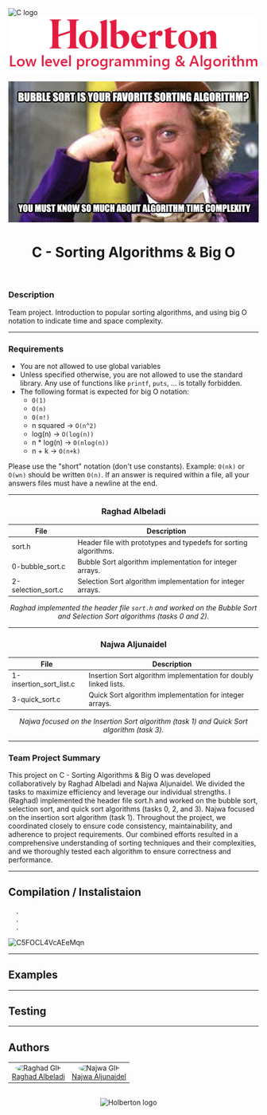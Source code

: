   <img src="https://cdn.jsdelivr.net/gh/devicons/devicon/icons/c/c-original.svg" alt="C logo" width="60" height="60"/>
  &nbsp;&nbsp;
 

<div align=center>  
    <img  
    style="text-align:center"  
    src="https://raw.githubusercontent.com/coding-max/hbtn_config/main/assets/head_low-level.png"  
    alt="Holberton School"/>  

![Willy Wonk](https://raw.githubusercontent.com/RaghadAlbeladi1/holbertonschool-sorting_algorithms/main/willy-wonk.png)  
<h1 align="center">C - Sorting Algorithms & Big O</h1>
<br> 
</div>


### Description
Team project. Introduction to popular sorting algorithms, and using big O notation to indicate time and space complexity.

--- 

### Requirements
* You are not allowed to use global variables
* Unless specified otherwise, you are not allowed to use the standard library. Any use of functions like `printf`, `puts`, … is totally forbidden.
* The following format is expected for big O notation:
  * `O(1)`
  * `O(n)`
  * `O(n!)`
  * n squared -> `O(n^2)`
  * log(n) -> `O(log(n))`
  * n * log(n) -> `O(nlog(n))`
  * n + k -> `O(n+k)`

Please use the "short" notation (don't use constants). Example: `O(nk)` or `O(wn)` should be written `O(n)`. If an answer is required within a file, all your answers files must have a newline at the end.

--- 
<div align="center">

### Raghad Albeladi

| File               | Description                                           |
|--------------------|-----------------------------------------------------|
| sort.h             | Header file with prototypes and typedefs for sorting algorithms. |
| 0-bubble_sort.c    | Bubble Sort algorithm implementation for integer arrays. |
| 2-selection_sort.c | Selection Sort algorithm implementation for integer arrays. |

*Raghad implemented the header file `sort.h` and worked on the Bubble Sort and Selection Sort algorithms (tasks 0 and 2).*

---

### Najwa Aljunaidel

| File                     | Description                                           |
|--------------------------|-----------------------------------------------------|
| 1-insertion_sort_list.c   | Insertion Sort algorithm implementation for doubly linked lists. |
| 3-quick_sort.c            | Quick Sort algorithm implementation for integer arrays. |

*Najwa focused on the Insertion Sort algorithm (task 1) and Quick Sort algorithm (task 3).*

</div>


---

### Team Project Summary

This project on C - Sorting Algorithms & Big O was developed collaboratively by Raghad Albeladi and Najwa Aljunaidel. We divided the tasks to maximize efficiency and leverage our individual strengths. I (Raghad) implemented the header file sort.h and worked on the bubble sort, selection sort, and quick sort algorithms (tasks 0, 2, and 3). Najwa focused on the insertion sort algorithm (task 1). Throughout the project, we coordinated closely to ensure code consistency, maintainability, and adherence to project requirements. Our combined efforts resulted in a comprehensive understanding of sorting techniques and their complexities, and we thoroughly tested each algorithm to ensure correctness and performance.

---
## Compilation / Instalistaion
      .
      .
      .
![C5FOCL4VcAEeMqn](https://github.com/user-attachments/assets/d8588522-f21c-41fe-b851-710b7d1a1a2f)







--- 
## Examples












---
## Testing

---
## Authors


<table align="center">
  <tr>
    <td align="center">
      <img src="https://media1.giphy.com/media/v1.Y2lkPTc5MGI3NjExd25mdmozcjhzbzRhc3BnNGg3bDdpOTg3Z3Jla3gwdHZuaXM4bWhzdiZlcD12MV9pbnRlcm5hbF9naWZfYnlfaWQmY3Q9cw/otuYfiaJeYSM05ECs5/giphy.gif" width="100" height="100" style="border-radius: 50%;" alt="Raghad GIF" /><br />
      <a href="https://github.com/RaghadAlbeladi1">Raghad Albeladi</a>
    </td>
    <td align="center">
      <img src="https://media1.giphy.com/media/v1.Y2lkPTc5MGI3NjExd25mdmozcjhzbzRhc3BnNGg3bDdpOTg3Z3Jla3gwdHZuaXM4bWhzdiZlcD12MV9pbnRlcm5hbF9naWZfYnlfaWQmY3Q9cw/otuYfiaJeYSM05ECs5/giphy.gif" width="100" height="100" style="border-radius: 50%;" alt="Najwa GIF" /><br />
      <a href="https://github.com/NajwaAljunaidel">Najwa Aljunaidel</a>
    </td>
  </tr>
</table> 
<div align="center" style="margin-top: 30px;">
  <img src="https://github.com/user-attachments/assets/5f8d33ce-fed8-438a-935c-a9916afef26e" alt="Holberton logo" width="150" height="75" style="margin-right: 20px;" />
  <img src="https://upload.wikimedia.org/wikipedia/commons/thumb/e/e2/Tuwaiq_Academy_Logo.svg/2560px-Tuwaiq_Academy_Logo.svg.png />
</div>




